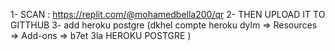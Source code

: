 1- SCAN : https://replit.com/@mohamedbella200/qr
2- THEN UPLOAD IT TO GITTHUB 
3- add heroku postgre (dkhel compte heroku dylm =>  Resources => Add-ons =>  b7et 3la HEROKU POSTGRE )
